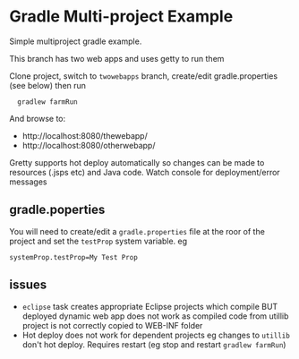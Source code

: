 # Gradle Multi-project Example
Simple multiproject gradle example.

This branch has two web apps and uses getty to run them

Clone project, switch to ```twowebapps``` branch, create/edit gradle.properties (see below) then run

```
  gradlew farmRun
```  

And browse to:
* http://localhost:8080/thewebapp/
* http://localhost:8080/otherwebapp/

Gretty supports hot deploy automatically so changes can be made to resources (.jsps etc) and Java code. Watch console for deployment/error messages

## gradle.poperties
You will need to create/edit a ```gradle.properties``` file at the roor of the project and set the ```testProp``` system variable. eg

```
systemProp.testProp=My Test Prop
```

## issues
* ```eclipse``` task creates appropriate Eclipse projects which compile BUT deployed dynamic web app does not work as compiled code from utillib project is not correctly copied to WEB-INF folder
* Hot deploy does not work for dependent projects eg changes to ```utillib``` don't hot deploy. Requires restart (eg stop and restart ```gradlew farmRun```)
